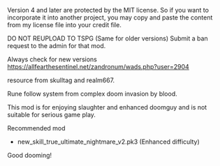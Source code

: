 Version 4 and later are protected by the MIT license. So if you want to incorporate it into another project, you may copy and paste the content from my license file into your credit file.

DO NOT REUPLOAD TO TSPG (Same for older versions)
Submit a ban request to the admin for that mod.

Always check for new versions
https://allfearthesentinel.net/zandronum/wads.php?user=2904

resource from skulltag and realm667.

Rune follow system from complex doom invasion by blood.

This mod is for enjoying slaughter and enhanced doomguy and is not suitable for serious game play.

Recommended mod
- new_skill_true_ultimate_nightmare_v2.pk3 (Enhanced difficulty)

Good dooming!
